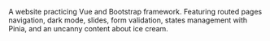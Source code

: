 A website practicing Vue and Bootstrap framework. Featuring routed pages navigation, dark mode, slides, form validation, states management with Pinia, and an uncanny content about ice cream.
